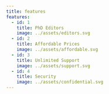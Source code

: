 ```yaml
---
title: features
features:
  - id: 1
    title: PhD Editors
    image: ../assets/editors.svg
  - id: 2
    title: Affordable Prices
    image: ../assets/affordable.svg
  - id: 3
    title: Unlimited Support
    image: ../assets/support.svg
  - id: 4
    title: Security
    image: ../assets/confidential.svg
---
```

